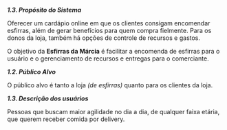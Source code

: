 ***1.3.  Propósito do Sistema***

Oferecer um cardápio online em que os clientes consigam encomendar esfirras, além de gerar benefícios para quem compra fielmente. Para os donos da loja, também há opções de controle de recursos e gastos.

O objetivo da **Esfirras da Márcia** é facilitar a encomenda de esfirras para o usuário e o gerenciamento de recursos e entregas para o comerciante. 

***1.2.  Público Alvo***

O público alvo é tanto a loja *(de esfirras)* quanto para os clientes da loja.

***1.3. Descrição dos usuários***

Pessoas que buscam maior agilidade no dia a dia, de qualquer faixa etária, que querem receber comida por delivery.



